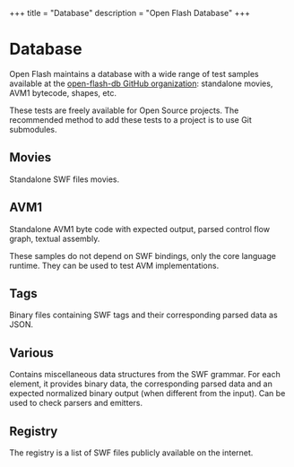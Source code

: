 +++
title = "Database"
description = "Open Flash Database"
+++

# Database

Open Flash maintains a database with a wide range of test samples available at
the [open-flash-db GitHub organization][gh-ofldb]: standalone movies, AVM1
bytecode, shapes, etc.

These tests are freely available for Open Source projects. The recommended
method to add these tests to a project is to use Git submodules.

## Movies

Standalone SWF files movies.

## AVM1

Standalone AVM1 byte code with expected output, parsed control flow graph,
textual assembly.

These samples do not depend on SWF bindings, only the core language runtime.
They can be used to test AVM implementations.

## Tags

Binary files containing SWF tags and their corresponding parsed data as JSON.

## Various

Contains miscellaneous data structures from the SWF grammar. For each element,
it provides binary data, the corresponding parsed data and an expected
normalized binary output (when different from the input). Can be used to check
parsers and emitters.

## Registry

The registry is a list of SWF files publicly available on the internet.

[gh-ofldb]: https://github.com/open-flash-db

